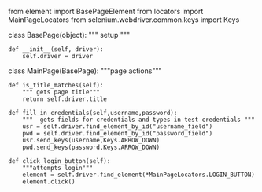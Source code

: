 from element import BasePageElement
from locators import MainPageLocators
from selenium.webdriver.common.keys import Keys

class BasePage(object):
    """ setup """

    def __init__(self, driver):
        self.driver = driver

class MainPage(BasePage):
    """page actions"""

    def is_title_matches(self):
        """ gets page title"""
        return self.driver.title

    def fill_in_credentials(self,username,password):
        """  gets fields for credentials and types in test credentials """
        usr = self.driver.find_element_by_id("username_field")
        pwd = self.driver.find_element_by_id("password_field")
        usr.send_keys(username,Keys.ARROW_DOWN)
        pwd.send_keys(password,Keys.ARROW_DOWN)

    def click_login_button(self):
        """attempts login"""
        element = self.driver.find_element(*MainPageLocators.LOGIN_BUTTON)
        element.click()
